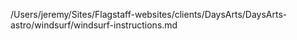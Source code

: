 /Users/jeremy/Sites/Flagstaff-websites/clients/DaysArts/DaysArts-astro/windsurf/windsurf-instructions.md